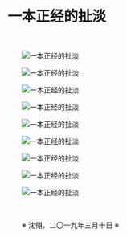 # 一本正经的扯淡

&emsp;&emsp;

&emsp;&emsp;![一本正经的扯淡](https://github.com/voyageplanet/treatise/blob/master/_img_/20190310-calculus-01.jpg)

&emsp;&emsp;![一本正经的扯淡](https://github.com/voyageplanet/treatise/blob/master/_img_/20190310-calculus-02.jpg)

&emsp;&emsp;![一本正经的扯淡](https://github.com/voyageplanet/treatise/blob/master/_img_/20190310-calculus-03.jpg)

&emsp;&emsp;![一本正经的扯淡](https://github.com/voyageplanet/treatise/blob/master/_img_/20190310-calculus-04.jpg)

&emsp;&emsp;![一本正经的扯淡](https://github.com/voyageplanet/treatise/blob/master/_img_/20190310-calculus-05.jpg)

&emsp;&emsp;![一本正经的扯淡](https://github.com/voyageplanet/treatise/blob/master/_img_/20190310-calculus-06.jpg)

&emsp;&emsp;![一本正经的扯淡](https://github.com/voyageplanet/treatise/blob/master/_img_/20190310-calculus-07.jpg)

&emsp;&emsp;![一本正经的扯淡](https://github.com/voyageplanet/treatise/blob/master/_img_/20190310-calculus-08.jpg)

&emsp;&emsp;![一本正经的扯淡](https://github.com/voyageplanet/treatise/blob/master/_img_/20190310-calculus-09.jpg)

&emsp;&emsp;

&emsp;&emsp;※ 沈翎，二〇一九年三月十日 ※